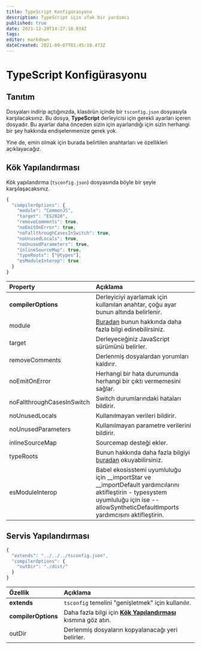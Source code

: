 ```yaml
---
title: TypeScript Konfigürasyonu
description: TypeScript için ufak bir yardımcı
published: true
date: 2021-12-20T14:27:18.034Z
tags:
editor: markdown
dateCreated: 2021-09-07T01:45:10.473Z
---
```


# TypeScript Konfigürasyonu

## Tanıtım

Dosyaları indirip açtığınızda, klasörün içinde bir `tsconfig.json` dosyasıyla karşılacaksınız. Bu dosya, **TypeScript** derleyicisi için gerekli ayarları içeren dosyadır. Bu ayarlar daha önceden sizin için ayarlandığı için sizin herhangi bir şey hakkında endişelenmenize gerek yok.

Yine de, emin olmak için burada belirtilen anahtarları ve özellikleri açıklayacağız.

## Kök Yapılandırması

Kök yapılandırma (`tsconfig.json`) dosyasında böyle bir şeyle karşılaşacaksınız.

```javascript
{
  "compilerOptions": {
    "module": "CommonJS",
    "target": "ES2020",
    "removeComments": true,
    "noEmitOnError": true,
    "noFallthroughCasesInSwitch": true,
    "noUnusedLocals": true,
    "noUnusedParameters": true,
    "inlineSourceMap": true,
    "typeRoots": ["@types"],
    "esModuleInterop": true
  }
}
```

| Property                   | Açıklama                                                                                                                                                                                       |
|:-------------------------- |:---------------------------------------------------------------------------------------------------------------------------------------------------------------------------------------------- |
| **compilerOptions**        | Derleyiciyi ayarlamak için kullanılan anahtar, çoğu ayar bunun altında belirlenir.                                                                                                             |
| module                     | [Buradan](https://www.typescriptlang.org/docs/handbook/modules.html) bunun hakkında daha fazla bilgi edinebilirsiniz.                                                                          |
| target                     | Derleyeceğiniz JavaScript sürümünü belirler.                                                                                                                                                   |
| removeComments             | Derlenmiş dosyalardan yorumları kaldırır.                                                                                                                                                      |
| noEmitOnError              | Herhangi bir hata durumunda herhangi bir çıktı vermemesini sağlar.                                                                                                                             |
| noFallthroughCasesInSwitch | Switch durumlarındaki hataları bildirir.                                                                                                                                                       |
| noUnusedLocals             | Kullanılmayan verileri bildirir.                                                                                                                                                               |
| noUnusedParameters         | Kullanılmayan parametre verilerini bildirir.                                                                                                                                                   |
| inlineSourceMap            | Sourcemap desteği ekler.                                                                                                                                                                       |
| typeRoots                  | Bunun hakkında daha fazla bilgiyi [buradan](https://www.typescriptlang.org/docs/handbook/tsconfig-json.html#types-typeroots-and-types) okuyabilirsiniz.                                        |
| esModuleInterop            | Babel ekosisstemi uyumluluğu için __importStar ve __importDefault yardımcılarını aktifleştirin - typesystem uyumluluğu için ise --allowSyntheticDefaultImports yardımcısını aktifleştirin. |

## Servis Yapılandırması

```javascript
{
  "extends": "../../../tsconfig.json",
  "compilerOptions": {
    "outDir": "./dist/"
  }
}
```

| Özellik             | Açıklama                                                                                                    |
|:------------------- |:----------------------------------------------------------------------------------------------------------- |
| **extends**         | `tsconfig` temelini "genişletmek" için kullanılır.                                                          |
| **compilerOptions** | Daha fazla bilgi için [**Kök Yapılandırması**](/dev/presence/tsconfig#root-configuration) kısmına göz atın. |
| outDir              | Derlenmiş dosyaların kopyalanacağı yeri belirler.                                                           |
